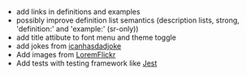 - add links in definitions and examples
- possibly improve definition list semantics (description lists, strong, 'definition:' and 'example:' (sr-only))
- add title attibute to font menu and theme toggle
- add jokes from [icanhasdadjoke](https://icanhazdadjoke.com/api)
- Add images from [LoremFlickr](https://loremflickr.com)
- Add tests with testing framework like [Jest](https://jestjs.io)
